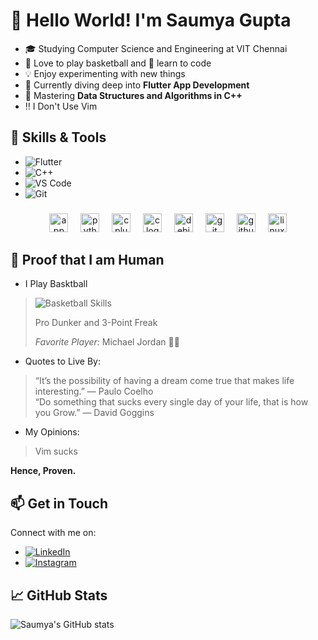 # 👋 Hello World! I'm Saumya Gupta

- 🎓 Studying Computer Science and Engineering at VIT Chennai
- 🏀 Love to play basketball and 🚀 learn to code
- 💡 Enjoy experimenting with new things
- 📱 Currently diving deep into **Flutter App Development**
- 🧠 Mastering **Data Structures and Algorithms in C++**
- ‼️ I Don't Use Vim

## 🚀 Skills & Tools

- ![Flutter](https://img.shields.io/badge/Code-Flutter-blue?style=for-the-badge&logo=flutter)
- ![C++](https://img.shields.io/badge/Code-C++-blue?style=for-the-badge&logo=cplusplus)
- ![VS Code](https://img.shields.io/badge/Editor-VS%20Code-blue?style=for-the-badge&logo=visualstudiocode)
- ![Git](https://img.shields.io/badge/Version%20Control-Git-blue?style=for-the-badge&logo=git)

###

<div align="center">
  <img src="https://cdn.jsdelivr.net/gh/devicons/devicon/icons/amazonwebservices/amazonwebservices-original.svg" height="30" alt="appwrite logo"  />
  <img width="12" />
  <img src="https://cdn.jsdelivr.net/gh/devicons/devicon/icons/python/python-original.svg" height="30" alt="python logo"  />
  <img width="12" />
  <img src="https://cdn.jsdelivr.net/gh/devicons/devicon/icons/cplusplus/cplusplus-original.svg" height="30" alt="cplusplus logo"  />
  <img width="12" />
  <img src="https://cdn.jsdelivr.net/gh/devicons/devicon/icons/c/c-original.svg" height="30" alt="c logo"  />
  <img width="12" />
  <img src="https://cdn.jsdelivr.net/gh/devicons/devicon/icons/debian/debian-original.svg" height="30" alt="debian logo"  />
  <img width="12" />
  <img src="https://cdn.jsdelivr.net/gh/devicons/devicon/icons/git/git-original.svg" height="30" alt="git logo"  />
  <img width="12" />
  <img src="https://skillicons.dev/icons?i=github" height="30" alt="github logo"  />
  <img width="12" />
  <img src="https://skillicons.dev/icons?i=linux" height="30" alt="linux logo"  />
</div>

###
## 🤖 Proof that I am Human

- I Play Basktball 

> ![Basketball Skills](https://progress-bar.dev/100/?title=Basketball%20Skills&color=FB8B24&width=300&style=flat-square)
>
>  Pro Dunker and 3-Point Freak
>
> *Favorite Player:* Michael Jordan 👟🔥
>
- Quotes to Live By:

> “It’s the possibility of having a dream come true that makes life interesting.” — Paulo Coelho    
> “Do something that sucks every single day of your life, that is how you Grow.” — David Goggins
>
- My Opinions:
>Vim sucks
>
**Hence, Proven.**

## 📫 Get in Touch
Connect with me on:
- [![LinkedIn](https://img.shields.io/badge/LinkedIn-Connect-blue?style=for-the-badge&logo=linkedin)](https://linkedin.com/in/saumya-gupta-1b4528269)
- [![Instagram](https://img.shields.io/badge/Instagram-Follow-blue?style=for-the-badge&logo=instagram)](https://instagram.com/saum_gupta)

## 📈 GitHub Stats

![Saumya's GitHub stats](https://github-readme-stats.vercel.app/api?username=Tubelight30&show_icons=true&theme=tokyonight)
